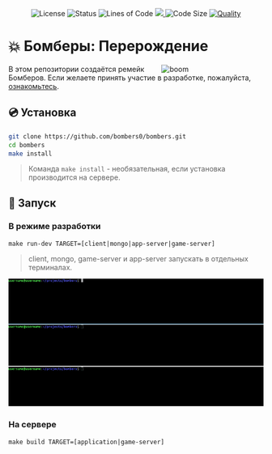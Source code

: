 <p align="center">
    <img alt="License" src="https://img.shields.io/github/license/bombers0/bombers">
    <img alt="Status" src="https://img.shields.io/static/v1?label=status&message=development&color=blueviolet">
    <img alt="Lines of Code" src="https://img.shields.io/tokei/lines/github/bombers0/bombers">
	<a href="https://codecov.io/gh/username0101010/bombers">
      <img src="https://codecov.io/gh/username0101010/bombers/branch/dev/graph/badge.svg?token=OV94I2TJ59"/>
    </a>
	<img alt="Code Size" src="https://img.shields.io/github/languages/code-size/bombers0/bombers">
	<a href="https://lgtm.com/projects/g/bombers0/bombers">
    	<img alt="Quality" src="https://img.shields.io/lgtm/grade/javascript/github/bombers0/bombers">
	</a>
</p>

# :boom: Бомберы: Перерождение

<img src="https://i.ibb.co/d26hL1Z/screen.jpg" align="right" width="40%" alt="boom">

В этом репозитории создаётся ремейк Бомберов. Если желаете принять участие в разработке, пожалуйста, [ознакомьтесь](.github/CONTRIBUTING.md).

## :cd: Установка

```bash
git clone https://github.com/bombers0/bombers.git
cd bombers
make install
```

>Команда ```make install``` - необязательная, если установка производится на сервере.

## :rocket: Запуск

### В режиме разработки

```
make run-dev TARGET=[client|mongo|app-server|game-server]
```

>client, mongo, game-server и app-server запускать в отдельных терминалах.

![banner](docs/assets/run-dev.gif "Режим разработки")

### На сервере

```
make build TARGET=[application|game-server]
```
